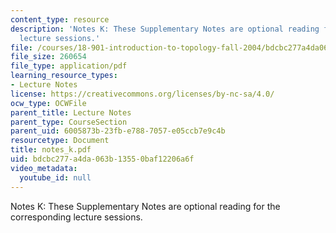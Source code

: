 ```yaml
---
content_type: resource
description: 'Notes K: These Supplementary Notes are optional reading for the corresponding
  lecture sessions.'
file: /courses/18-901-introduction-to-topology-fall-2004/bdcbc277a4da063b13550baf12206a6f_notes_k.pdf
file_size: 260654
file_type: application/pdf
learning_resource_types:
- Lecture Notes
license: https://creativecommons.org/licenses/by-nc-sa/4.0/
ocw_type: OCWFile
parent_title: Lecture Notes
parent_type: CourseSection
parent_uid: 6005873b-23fb-e788-7057-e05ccb7e9c4b
resourcetype: Document
title: notes_k.pdf
uid: bdcbc277-a4da-063b-1355-0baf12206a6f
video_metadata:
  youtube_id: null
---
```

Notes K: These Supplementary Notes are optional reading for the corresponding lecture sessions.